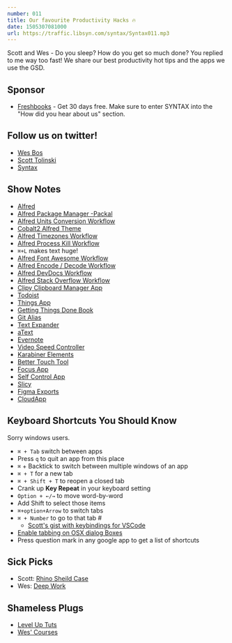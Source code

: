 ```yaml
---
number: 011
title: Our favourite Productivity Hacks 🔥
date: 1505307081000
url: https://traffic.libsyn.com/syntax/Syntax011.mp3
---
```


Scott and Wes - Do you sleep? How do you get so much done? You replied to me way too fast! We share our best productivity hot tips and the apps we use the GSD.

## Sponsor
* [Freshbooks](https://freshbooks.com/syntax) - Get 30 days free. Make sure to enter SYNTAX into the "How did you hear about us" section.

## Follow us on twitter!
* [Wes Bos](https://twitter.com/wesbos)
* [Scott Tolinski](https://twitter.com/stolinski)
* [Syntax](https://twitter.com/SyntaxFM)

## Show Notes

* [Alfred](https://www.alfredapp.com/)
* [Alfred Package Manager -Packal](http://www.packal.org/)
* [Alfred Units Conversion Workflow](http://www.packal.org/workflow/units)
* [Cobalt2 Alfred Theme](https://github.com/wesbos/Cobalt2-Alfred-Theme)
* [Alfred Timezones Workflow](http://www.packal.org/workflow/timezones)
* [Alfred Process Kill Workflow](https://github.com/ngreenstein/alfred-process-killer)
* `⌘+L` makes text huge!
* [Alfred Font Awesome Workflow](https://github.com/ruedap/alfred-font-awesome-workflow)
* [Alfred Encode / Decode Workflow](https://github.com/willfarrell/alfred-encode-decode-workflow)
* [Alfred DevDocs Workflow](https://github.com/yannickglt/alfred-devdocs)
* [Alfred Stack Overflow Workflow](https://github.com/deanishe/alfred-stackoverflow)
* [Clipy Clipboard Manager App](https://clipy-app.com/)
* [Todoist](https://en.todoist.com/)
* [Things App](https://culturedcode.com/things/)
* [Getting Things Done Book](https://www.amazon.ca/Getting-Things-Done-Stress-Free-Productivity/dp/0143126563/ref=pd_lpo_sbs_14_t_0?_encoding=UTF8&psc=1&refRID=MHJARXPDAEP4QJA5R0FP)
* [Git Alias](https://git-scm.com/book/en/v2/Git-Basics-Git-Aliases)
* [Text Expander](https://smilesoftware.com/textexpander)
* [aText](https://www.trankynam.com/atext/)
* [Evernote](https://evernote.com/)
* [Video Speed Controller](https://chrome.google.com/webstore/detail/video-speed-controller/nffaoalbilbmmfgbnbgppjihopabppdk?hl=en)
* [Karabiner Elements](https://github.com/tekezo/Karabiner-Elements/)
* [Better Touch Tool](https://www.boastr.net/)
* [Focus App](https://heyfocus.com/)
* [Self Control App](https://selfcontrolapp.com/)
* [Slicy](http://macrabbit.com/slicy/)
* [Figma Exports](https://www.figma.com)
* [CloudApp](https://my.cl.ly/r/0O0c442O0w1Z0n3W)


## Keyboard Shortcuts You Should Know
Sorry windows users.
* `⌘ + Tab` switch between apps
* Press `q` to quit an app from this place
* `⌘` + Backtick to switch between multiple windows of an app
* `⌘ + T` for a new tab
* `⌘ + Shift + T` to reopen a closed tab
* Crank up **Key Repeat** in your keyboard setting
* `Option + ←/→` to move word-by-word
* Add Shift to select those items
* `⌘+option+Arrow` to switch tabs
* `⌘ + Number` to go to that tab #
  * [Scott's gist with keybindings for VSCode](https://gist.github.com/stolinski/f49adedf7053b76634f437e824188a70)
* [Enable tabbing on OSX dialog Boxes](http://wesbos.com/osx-dialog-boxes-keyboard-tab/)
* Press question mark in any google app to get a list of shortcuts

## Sick Picks
* Scott: [Rhino Sheild Case](http://amzn.to/2iXXxZE)
* Wes: [Deep Work](https://www.amazon.ca/Deep-Work-Focused-Success-Distracted/dp/1455586692)

## Shameless Plugs
* [Level Up Tuts](https://www.leveluptutorials.com/)
* [Wes' Courses](https://wesbos.com/coursres)


